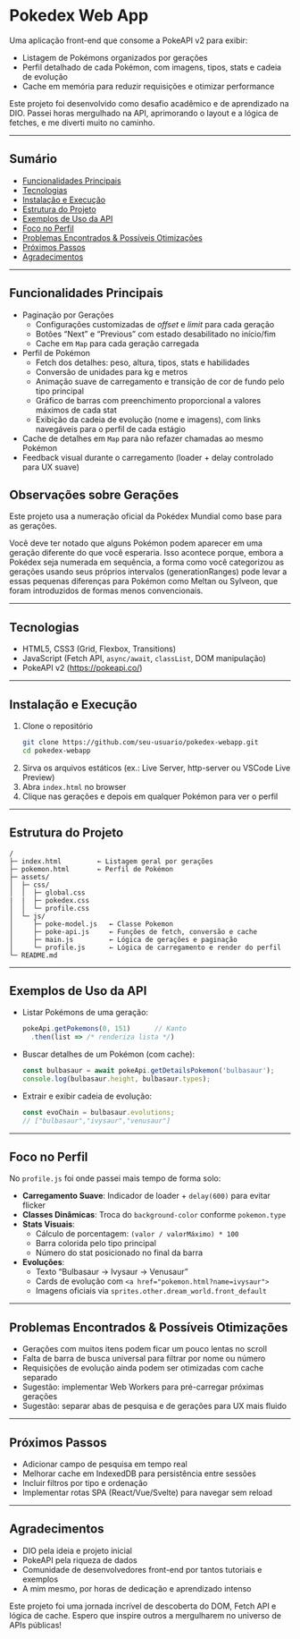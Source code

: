 # Pokedex Web App

Uma aplicação front-end que consome a PokeAPI v2 para exibir:

- Listagem de Pokémons organizados por gerações  
- Perfil detalhado de cada Pokémon, com imagens, tipos, stats e cadeia de evolução  
- Cache em memória para reduzir requisições e otimizar performance  

Este projeto foi desenvolvido como desafio acadêmico e de aprendizado na DIO. Passei horas mergulhado na API, aprimorando o layout e a lógica de fetches, e me diverti muito no caminho.

---

## Sumário

- [Funcionalidades Principais](#funcionalidades-principais)
- [Tecnologias](#tecnologias)
- [Instalação e Execução](#instalação-e-execução)
- [Estrutura do Projeto](#estrutura-do-projeto)
- [Exemplos de Uso da API](#exemplos-de-uso-da-api)
- [Foco no Perfil](#foco-no-perfil)
- [Problemas Encontrados & Possíveis Otimizações](#problemas-encontrados--possíveis-otimizações)
- [Próximos Passos](#próximos-passos)
- [Agradecimentos](#agradecimentos)

---


## Funcionalidades Principais

- Paginação por Gerações  
  - Configurações customizadas de *offset* e *limit* para cada geração  
  - Botões “Next” e “Previous” com estado desabilitado no início/fim  
  - Cache em `Map` para cada geração carregada  
- Perfil de Pokémon  
  - Fetch dos detalhes: peso, altura, tipos, stats e habilidades  
  - Conversão de unidades para kg e metros  
  - Animação suave de carregamento e transição de cor de fundo pelo tipo principal  
  - Gráfico de barras com preenchimento proporcional a valores máximos de cada stat  
  - Exibição da cadeia de evolução (nome e imagens), com links navegáveis para o perfil de cada estágio  
- Cache de detalhes em `Map` para não refazer chamadas ao mesmo Pokémon  
- Feedback visual durante o carregamento (loader + delay controlado para UX suave)

## Observações sobre Gerações
Este projeto usa a numeração oficial da Pokédex Mundial como base para as gerações.

Você deve ter notado que alguns Pokémon podem aparecer em uma geração diferente do que você esperaria. Isso acontece porque, embora a Pokédex seja numerada em sequência, a forma como você categorizou as gerações usando seus próprios intervalos (generationRanges) pode levar a essas pequenas diferenças para Pokémon como Meltan ou Sylveon, que foram introduzidos de formas menos convencionais.

---

## Tecnologias

- HTML5, CSS3 (Grid, Flexbox, Transitions)  
- JavaScript (Fetch API, `async/await`, `classList`, DOM manipulação)  
- PokeAPI v2 (https://pokeapi.co/)  

---

## Instalação e Execução

1. Clone o repositório  
   ```bash
   git clone https://github.com/seu-usuario/pokedex-webapp.git
   cd pokedex-webapp
   ```
2. Sirva os arquivos estáticos (ex.: Live Server, http-server ou VSCode Live Preview)  
3. Abra `index.html` no browser  
4. Clique nas gerações e depois em qualquer Pokémon para ver o perfil  

---

## Estrutura do Projeto

```
/
├─ index.html         ← Listagem geral por gerações
├─ pokemon.html       ← Perfil de Pokémon
├─ assets/
│  ├─ css/
│  │  ├─ global.css
|  |  ├─ pokedex.css
│  │  └─ profile.css
│  └─ js/
│     ├─ poke-model.js   ← Classe Pokemon
│     ├─ poke-api.js     ← Funções de fetch, conversão e cache
│     ├─ main.js         ← Lógica de gerações e paginação
│     └─ profile.js      ← Lógica de carregamento e render do perfil
└─ README.md
```

---

## Exemplos de Uso da API

- Listar Pokémons de uma geração:
  ```js
  pokeApi.getPokemons(0, 151)      // Kanto
    .then(list => /* renderiza lista */)
  ```

- Buscar detalhes de um Pokémon (com cache):
  ```js
  const bulbasaur = await pokeApi.getDetailsPokemon('bulbasaur');
  console.log(bulbasaur.height, bulbasaur.types);
  ```

- Extrair e exibir cadeia de evolução:
  ```js
  const evoChain = bulbasaur.evolutions; 
  // ["bulbasaur","ivysaur","venusaur"]
  ```

---

## Foco no Perfil

No `profile.js` foi onde passei mais tempo de forma solo:

- **Carregamento Suave**: Indicador de loader + `delay(600)` para evitar flicker  
- **Classes Dinâmicas**: Troca do `background-color` conforme `pokemon.type`  
- **Stats Visuais**:  
  - Cálculo de porcentagem: `(valor / valorMáximo) * 100`  
  - Barra colorida pelo tipo principal  
  - Número do stat posicionado no final da barra  
- **Evoluções**:  
  - Texto “Bulbasaur → Ivysaur → Venusaur”  
  - Cards de evolução com `<a href="pokemon.html?name=ivysaur">`  
  - Imagens oficiais via `sprites.other.dream_world.front_default`  

---

## Problemas Encontrados & Possíveis Otimizações

- Gerações com muitos itens podem ficar um pouco lentas no scroll  
- Falta de barra de busca universal para filtrar por nome ou número  
- Requisições de evolução ainda podem ser otimizadas com cache separado  
- Sugestão: implementar Web Workers para pré-carregar próximas gerações  
- Sugestão: separar abas de pesquisa e de gerações para UX mais fluido  

---

## Próximos Passos

- Adicionar campo de pesquisa em tempo real  
- Melhorar cache em IndexedDB para persistência entre sessões  
- Incluir filtros por tipo e ordenação  
- Implementar rotas SPA (React/Vue/Svelte) para navegar sem reload  

---

## Agradecimentos

- DIO pela ideia e projeto inicial  
- PokeAPI pela riqueza de dados  
- Comunidade de desenvolvedores front-end por tantos tutoriais e exemplos  
- A mim mesmo, por horas de dedicação e aprendizado intenso  

Este projeto foi uma jornada incrível de descoberta do DOM, Fetch API e lógica de cache. Espero que inspire outros a mergulharem no universo de APIs públicas!
